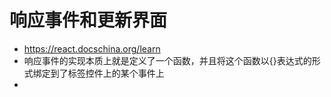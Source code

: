 # 响应事件和更新界面
- https://react.docschina.org/learn
- 响应事件的实现本质上就是定义了一个函数，并且将这个函数以{}表达式的形式绑定到了标签控件上的某个事件上
- 